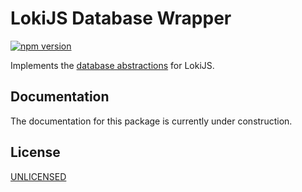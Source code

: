 # LokiJS Database Wrapper

[![npm version](https://badge.fury.io/js/@nmshd%2fdb-loki.svg)](https://www.npmjs.com/package/@nmshd/db-loki)

Implements the [database abstractions](https://www.npmjs.com/package/@nmshd/db-abstractions) for LokiJS.

## Documentation

The documentation for this package is currently under construction.

## License

[UNLICENSED](LICENSE)
